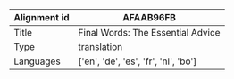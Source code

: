 |Alignment id | AFAAB96FB
| --- | --- 
|Title | Final Words: The Essential Advice 
|Type | translation
|Languages | ['en', 'de', 'es', 'fr', 'nl', 'bo']